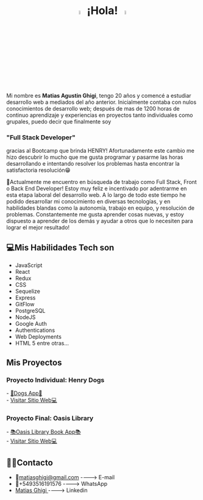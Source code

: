 <h1 align="center">
 <img width="5%" src="https://gifs.org.es/gifs/2020/09/7215/gif-para-saludar.gif">
 ¡Hola! <img width="5%" src="https://gifs.org.es/gifs/2020/09/7215/gif-para-saludar.gif">
</h1>
<p>
Mi nombre es <strong>Matias Agustin Ghigi</strong>, tengo 20 años y comencé a estudiar desarrollo web a mediados del año anterior. Inicialmente contaba con nulos conocimientos de desarrollo web; después de mas de 1200 horas de continuo aprendizaje y experiencias en proyectos tanto individuales como grupales, puedo decir que finalmente soy </p> <h3><strong>"Full Stack Developer"</strong></h3> <p>gracias al Bootcamp que brinda HENRY! Afortunadamente este cambio me hizo descubrir lo mucho que me gusta programar y pasarme las horas desarrollando e intentando resolver los problemas hasta encontrar la satisfactoria resolución😁</p>

<p>💼Actualmente me encuentro en búsqueda de trabajo como Full Stack, Front o Back End Developer! Estoy muy feliz e incentivado por adentrarme en esta etapa laboral del desarrollo web. A lo largo de todo este tiempo he podido desarrollar mi conocimiento en diversas tecnologías, y en habilidades blandas como la autonomía, trabajo en equipo, y resolución de problemas. Constantemente me gusta aprender cosas nuevas, y estoy dispuesto a aprender de los demás y ayudar a otros que lo necesiten para lograr el mejor resultado!</p>

## 💻Mis Habilidades Tech son

- JavaScript
- React
- Redux
- CSS
- Sequelize
- Express
- GitFlow
- PostgreSQL 
- NodeJS
- Google Auth
- Authentications
- Web Deployments
- HTML 5
entre otras...

## Mis Proyectos
<h3>Proyecto Individual: Henry Dogs</h3>
- <a href= "https://github.com/matighigi/PI-Dogs"> 🐶Dogs App🐶 </a>
<br/>
- <a href= "https://dogs-pi-zeta.vercel.app/"> Visitar Sitio Web💻 </a>

<h3>Proyecto Final: Oasis Library</h3>
- <a href= "https://github.com/Dota43ver/OasisLibrary"> 📚Oasis Library Book App📚 </a>
<br/>
- <a href= "https://oasis-library.vercel.app/"> Visitar Sitio Web💻 </a>

## 🙎‍♂️Contacto

- 📧matiasghigi@gmail.com ----> E-mail
- 📲+5493516191576 ----> WhatsApp
- <a href="https://www.linkedin.com/in/matias-ghigi/"> Matias Ghigi </a> ----> Linkedin

